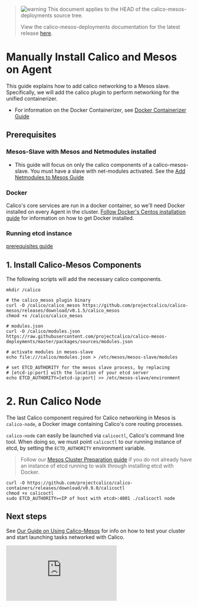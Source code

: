 <!--- master only -->
> ![warning](images/warning.png) This document applies to the HEAD of the calico-mesos-deployments source tree.
>
> View the calico-mesos-deployments documentation for the latest release [here](https://github.com/projectcalico/calico-mesos-deployments/blob/0.27.0%2B2/README.md).
<!--- else
> You are viewing the calico-mesos-deployments documentation for release **release**.
<!--- end of master only -->

# Manually Install Calico and Mesos on Agent
This guide explains how to add calico networking to a Mesos slave. Specifically, we will add the calico plugin to perform networking for the unified containerizer.
- For information on the Docker Containerizer, see [Docker Containerizer Guide](#)


## Prerequisites
### Mesos-Slave with Mesos and Netmodules installed
- This guide will focus on only the calico components of a calico-mesos-slave. You must have a slave with net-modules activated. See the [Add Netmodules to Mesos Guide](#)

### Docker
Calico's core services are run in a docker container, so we'll need Docker installed on every Agent in the cluster.
[Follow Docker's Centos installation guide](https://docs.docker.com/engine/installation/centos/) for information on how to get Docker installed.

### Running etcd instance
[prerequisites guide](prerequisites)

## 1. Install Calico-Mesos Components
The following scripts will add the necessary calico components. 
```
mkdir /calico

# the calico_mesos plugin binary
curl -O /calico/calico_mesos https://github.com/projectcalico/calico-mesos/releases/download/v0.1.5/calico_mesos
chmod +x /calico/calico_mesos

# modules.json
curl -O /calico/modules.json https://raw.githubusercontent.com/projectcalico/calico-mesos-deployments/master/packages/sources/modules.json 

# activate modules in mesos-slave
echo file:///calico/modules.json > /etc/mesos/mesos-slave/modules

# set ETCD_AUTHORITY for the mesos slave process, by replacing 
# [etcd-ip:port] with the location of your etcd server
echo ETCD_AUTHORITY=[etcd-ip:port] >> /etc/mesos-slave/environment
```

# 2. Run Calico Node
The last Calico component required for Calico networking in Mesos is `calico-node`, a Docker image containing Calico's core routing processes.
 
`calico-node` can easily be launched via `calicoctl`, Calico's command line tool. When doing so, we must point `calicoctl` to our running instance of etcd, by setting the `ECTD_AUTHORITY` environment variable.

> Follow our [Mesos Cluster Preparation guide](MesosClusterPreparation.md#Install) if you do not already have an instance of etcd running to walk through installing etcd with Docker.

```
curl -O https://github.com/projectcalico/calico-containers/releases/download/v0.9.0/calicoctl
chmod +x calicoctl
sudo ETCD_AUTHORITY=<IP of host with etcd>:4001 ./calicoctl node
```

## Next steps
See [Our Guide on Using Calico-Mesos](UsingCalicoMesos.md) for info on how to test your cluster and start launching tasks networked with Calico.

[![Analytics](https://calico-ga-beacon.appspot.com/UA-52125893-3/calico-containers/docs/mesos/ManualInstallCalicoMesos.md?pixel)](https://github.com/igrigorik/ga-beacon)
